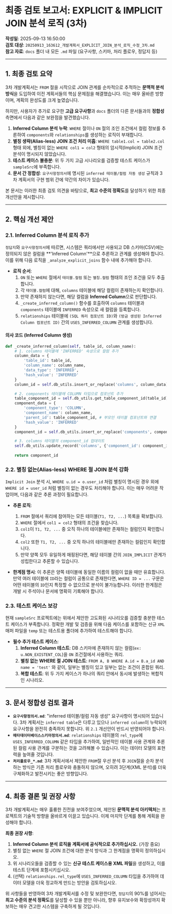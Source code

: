 # 최종 검토 보고서: EXPLICIT & IMPLICIT JOIN 분석 로직 (3차)

**작성일**: 2025-09-13 16:50:00  
**검토 대상**: `20250913_163612_개발계획서_EXPLICIT_JOIN_분석_로직_수정_3차.md`  
**참고 자료**: `docs` 폴더 내 모든 `.md` 파일 (요구사항, 스키마, 처리 플로우, 정답지 등)

---

## 1. 최종 검토 요약

3차 개발계획서는 `FROM` 절을 시작으로 JOIN 관계를 순차적으로 추적하는 **문맥적 분석 방식**을 도입하여 이전 계획서들의 핵심 문제점을 해결했습니다. 이는 매우 올바른 방향이며, 계획의 완성도를 크게 높였습니다.

하지만, 사용자가 추가로 요구한 **고급 요구사항**과 `docs` 폴더의 다른 문서들과의 **정합성** 측면에서 다음과 같은 보완점을 발견했습니다.

1.  **Inferred Column 분석 누락**: `WHERE` 절이나 `ON` 절의 조인 조건에서 컬럼 정보를 추론하여 `components`와 `relationships`를 생성하는 로직이 부재합니다.
2.  **별칭 생략(Alias-less) JOIN 조건 처리 미흡**: `WHERE table1.col = table2.col` 형태 외에, 별칭이 없는 `WHERE col1 = col2` 형태의 암시적(Implicit) JOIN 조건 분석이 명시되지 않았습니다.
3.  **테스트 케이스 불충분**: 위 두 가지 고급 시나리오를 검증할 테스트 케이스가 `sampleSrc`에 부족합니다.
4.  **문서 간 정합성**: `요구사항정의서`에 명시된 `inferred 테이블/컬럼 자동 생성` 규칙과 3차 계획서의 구현 범위 간에 약간의 차이가 있습니다.

본 문서는 이러한 최종 검토 의견을 바탕으로, **최고 수준의 정확도**를 달성하기 위한 최종 개선안을 제시합니다.

---

## 2. 핵심 개선 제안

### 2.1. Inferred Column 분석 로직 추가

`정답지`와 `요구사항정의서`에 따르면, 시스템은 쿼리에서만 사용되고 DB 스키마(CSV)에는 정의되지 않은 컬럼을 **'Inferred Column'**으로 추론하고 관계를 생성해야 합니다. 이를 위해 다음 로직을 `_analyze_explicit_joins` 함수 내에 추가해야 합니다.

- **로직 순서**:
  1.  `ON` 또는 `WHERE` 절에서 `테이블.컬럼` 또는 `별칭.컬럼` 형태의 조인 조건을 모두 추출합니다.
  2.  각 `테이블.컬럼`에 대해, `columns` 테이블에 해당 컬럼이 존재하는지 확인합니다.
  3.  만약 존재하지 않는다면, 해당 컬럼을 **Inferred Column**으로 판단합니다.
  4.  `_create_inferred_column()` 함수를 호출하여 `columns` 테이블과 `components` 테이블에 `INFERRED` 속성으로 새 컬럼을 등록합니다.
  5.  `relationships` 테이블에 `(SQL 쿼리 컴포넌트 ID)`와 `(방금 생성된 Inferred Column 컴포넌트 ID)` 간의 `USES_INFERRED_COLUMN` 관계를 생성합니다.

#### **의사 코드 (Inferred Column 생성)**
```python
def _create_inferred_column(self, table_id, column_name):
    # 1. columns 테이블에 'INFERRED' 속성으로 컬럼 추가
    column_data = {
        'table_id': table_id,
        'column_name': column_name,
        'data_type': 'INFERRED',
        'hash_value': 'INFERRED'
    }
    column_id = self.db_utils.insert_or_replace('columns', column_data)

    # 2. components 테이블에 COLUMN 타입으로 컴포넌트 추가
    table_component_id = self.db_utils.get_table_component_id(table_id)
    component_data = {
        'component_type': 'COLUMN',
        'component_name': column_name,
        'parent_id': table_component_id, # 부모인 테이블 컴포넌트와 연결
        'hash_value': 'INFERRED'
    }
    component_id = self.db_utils.insert_or_replace('components', component_data)

    # 3. columns 테이블의 component_id 업데이트
    self.db_utils.update_record('columns', {'component_id': component_id}, {'column_id': column_id})
    
    return component_id
```

### 2.2. 별칭 없는(Alias-less) WHERE 절 JOIN 분석 강화

`Implicit Join` 분석 시, `WHERE u.id = o.user_id` 처럼 별칭이 명시된 경우 외에 `WHERE id = user_id` 처럼 별칭이 없는 경우도 처리해야 합니다. 이는 매우 어려운 작업이며, 다음과 같은 추론 과정이 필요합니다.

- **추론 로직**:
  1.  `FROM` 절에서 쿼리에 참여하는 모든 테이블(`T1, T2, ...`) 목록을 확보합니다.
  2.  `WHERE` 절에서 `col1 = col2` 형태의 조건을 찾습니다.
  3.  `col1`이 `T1, T2, ...` 중 오직 하나의 테이블에만 존재하는 컬럼인지 확인합니다.
  4.  `col2` 또한 `T1, T2, ...` 중 오직 하나의 테이블에만 존재하는 컬럼인지 확인합니다.
  5.  만약 양쪽 모두 유일하게 매핑된다면, 해당 테이블 간의 `JOIN_IMPLICIT` 관계가 성립한다고 추론할 수 있습니다.

- **한계점 명시**: 이 추론은 양쪽 테이블에 동일한 이름의 컬럼이 없을 때만 유효합니다. 만약 여러 테이블에 `ID`라는 컬럼이 공통으로 존재한다면, `WHERE ID = ...` 구문은 어떤 테이블의 `ID`인지 특정할 수 없으므로 분석이 불가능합니다. 이러한 한계점은 개발 시 주석이나 문서에 명확히 기록해야 합니다.

### 2.3. 테스트 케이스 보강

현재 `sampleSrc` 프로젝트에는 위에서 제안한 고도화된 시나리오를 검증할 충분한 테스트 케이스가 부족합니다. 정확한 개발 및 검증을 위해 다음 케이스를 포함하는 신규 `XML` 매퍼 파일을 `temp` 또는 테스트용 폴더에 추가하여 테스트해야 합니다.

- **필수 추가 테스트 케이스**:
  1.  **Inferred Column 테스트**: DB 스키마에 존재하지 않는 컬럼(`ex: u.NON_EXISTENT_COL`)을 `ON` 조건절에서 사용하는 쿼리.
  2.  **별칭 없는 WHERE 절 JOIN 테스트**: `FROM A, B WHERE A.id = B.a_id AND name = 'test'` 와 같이, 일부는 별칭이 있고 일부는 없는 조건이 혼합된 쿼리.
  3.  **복합 테스트**: 위 두 가지 케이스가 하나의 쿼리 안에서 동시에 발생하는 복합적인 시나리오.

---

## 3. 문서 정합성 검토 결과

- **`요구사항정의서.md`**: "inferred 테이블/컬럼 자동 생성" 요구사항이 명시되어 있습니다. 3차 계획서는 `inferred table`은 다루고 있으나 `inferred column`이 누락되어 요구사항을 완전히 충족하지 못합니다. 위 `2.1` 개선안이 반드시 반영되어야 합니다.
- **`메타데이터베이스스키마정의서.md`**: `relationships` 테이블의 `rel_type`에 `USES_INFERRED_COLUMN` 같은 타입을 추가하여, 일반적인 테이블 사용 관계와 추론된 컬럼 사용 관계를 구분하는 것을 고려해볼 수 있습니다. 이는 데이터 모델의 표현력을 높여줄 것입니다.
- **`처리플로우_*.md`**: 3차 계획서에서 제안한 `FROM`절 우선 분석 후 `JOIN`절을 순차 분석하는 방식은 기존 처리 플로우와 충돌하지 않으며, 오히려 3단계(XML 분석)를 더욱 구체화하고 발전시키는 좋은 방향입니다.

---

## 4. 최종 결론 및 권장 사항

3차 개발계획서는 매우 훌륭한 진전을 보여주었으며, 제안된 **문맥적 분석 아키텍처**는 프로젝트의 기술적 방향을 올바르게 이끌고 있습니다. 이제 마지막 단계를 통해 계획을 완성해야 합니다.

**최종 권장 사항**:

1.  **Inferred Column 분석 로직을 계획서에 공식적으로 추가하십시오.** (가장 중요)
2.  별칭 없는 `WHERE` 절 JOIN 조건에 대한 분석 방식과 그 한계점을 명확히 정의하십시오.
3.  위 시나리오들을 검증할 수 있는 **신규 테스트 케이스용 XML 파일**을 생성하고, 이를 테스트 단계에 포함시키십시오.
4.  (선택) `relationships.rel_type`에 `USES_INFERRED_COLUMN` 타입을 추가하여 데이터 모델을 더욱 정교하게 만드는 방안을 검토하십시오.

위 사항들을 반영하여 3차 개발계획서를 수정 및 보완한다면, `정답지`의 90%를 넘어서는 **최고 수준의 분석 정확도**를 달성할 수 있을 뿐만 아니라, 향후 유지보수와 확장성까지 확보하는 매우 견고한 시스템을 구축하게 될 것입니다.
